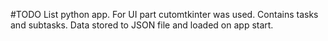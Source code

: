 #TODO List python app. For UI part cutomtkinter was used. Contains tasks and subtasks. Data stored to JSON file and loaded on app start. 
